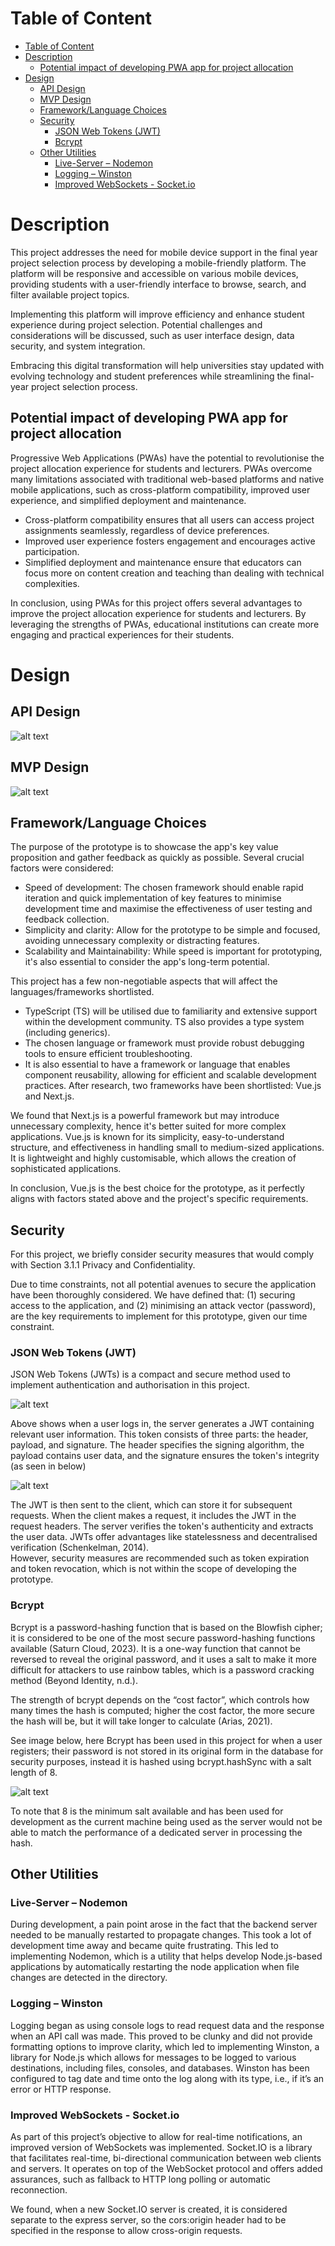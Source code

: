 

# Table of Content
- [Table of Content](#table-of-content)
- [Description](#description)
  - [Potential impact of developing PWA app for project allocation](#potential-impact-of-developing-pwa-app-for-project-allocation)
- [Design](#design)
  - [API Design](#api-design)
  - [MVP Design](#mvp-design)
  - [Framework/Language Choices](#frameworklanguage-choices)
  - [Security](#security)
    - [JSON Web Tokens (JWT)](#json-web-tokens-jwt)
    - [Bcrypt](#bcrypt)
  - [Other Utilities](#other-utilities)
    - [Live-Server – Nodemon](#live-server--nodemon)
    - [Logging – Winston](#logging--winston)
    - [Improved WebSockets - Socket.io](#improved-websockets---socketio)


# Description
This project addresses the need for mobile device support in the final year project selection process by developing a mobile-friendly platform. The platform will be responsive and accessible on various mobile devices, providing students with a user-friendly interface to browse, search, and filter available project topics. 

Implementing this platform will improve efficiency and enhance student experience during project selection. Potential challenges and considerations will be discussed, such as user interface design, data security, and system integration. 

Embracing this digital transformation will help universities stay updated with evolving technology and student preferences while streamlining the final-year project selection process. 

## Potential impact of developing PWA app for project allocation 

Progressive Web Applications (PWAs) have the potential to revolutionise the project allocation experience for students and lecturers. PWAs overcome many limitations associated with traditional web-based platforms and native mobile applications, such as cross-platform compatibility, improved user experience, and simplified deployment and maintenance. 

- Cross-platform compatibility ensures that all users can access project assignments seamlessly, regardless of device preferences. 
- Improved user experience fosters engagement and encourages active participation. 
- Simplified deployment and maintenance ensure that educators can focus more on content creation and teaching than dealing with technical complexities. 

In conclusion, using PWAs for this project offers several advantages to improve the project allocation experience for students and lecturers. By leveraging the strengths of PWAs, educational institutions can create more engaging and practical experiences for their students. 

# Design
## API Design
![alt text](docs/image.png)

## MVP Design
![alt text](docs/image-1.png)

## Framework/Language Choices 
The purpose of the prototype is to showcase the app's key value proposition and gather feedback as quickly as possible. Several crucial factors were considered: 

- Speed of development: The chosen framework should enable rapid iteration and quick implementation of key features to minimise development time and maximise the effectiveness of user testing and feedback collection. 
- Simplicity and clarity: Allow for the prototype to be simple and focused, avoiding unnecessary complexity or distracting features. 
- Scalability and Maintainability: While speed is important for prototyping, it's also essential to consider the app's long-term potential.

This project has a few non-negotiable aspects that will affect the languages/frameworks shortlisted. 
- TypeScript (TS) will be utilised due to familiarity and extensive support within the development community. TS also provides a type system (including generics). 
- The chosen language or framework must provide robust debugging tools to ensure efficient troubleshooting. 
- It is also essential to have a framework or language that enables component reusability, allowing for efficient and scalable development practices. 
After research, two frameworks have been shortlisted: Vue.js and Next.js. 

We found that Next.js is a powerful framework but may introduce unnecessary complexity, hence it's better suited for more complex applications. Vue.js is known for its simplicity, easy-to-understand structure, and effectiveness in handling small to medium-sized applications. It is lightweight and highly customisable, which allows the creation of sophisticated applications.  

In conclusion, Vue.js is the best choice for the prototype, as it perfectly aligns with factors stated above and the project's specific requirements. 

## Security 
For this project, we briefly consider security measures that would comply with Section 3.1.1 Privacy and Confidentiality.  

Due to time constraints, not all potential avenues to secure the application have been thoroughly considered. We have defined that: (1) securing access to the application, and (2) minimising an attack vector (password), are the key requirements to implement for this prototype, given our time constraint. 

### JSON Web Tokens (JWT) 
JSON Web Tokens (JWTs) is a compact and secure method used to implement authentication and authorisation in this project. 

![alt text](docs/image-2.png)

Above shows when a user logs in, the server generates a JWT containing relevant user information. This token consists of three parts: the header, payload, and signature. The header specifies the signing algorithm, the payload contains user data, and the signature ensures the token's integrity (as seen in below)

![alt text](docs/image-3.png)

The JWT is then sent to the client, which can store it for subsequent requests. When the client makes a request, it includes the JWT in the request headers. The server verifies the token's authenticity and extracts the user data. JWTs offer advantages like statelessness and decentralised verification ​(Schenkelman, 2014)​.  
However, security measures are recommended such as token expiration and token revocation, which is not within the scope of developing the prototype. 

### Bcrypt 
Bcrypt is a password-hashing function that is based on the Blowfish cipher; it is considered to be one of the most secure password-hashing functions available ​(Saturn Cloud, 2023)​. It is a one-way function that cannot be reversed to reveal the original password, and it uses a salt to make it more difficult for attackers to use rainbow tables, which is a password cracking method ​(Beyond Identity, n.d.)​.  

The strength of bcrypt depends on the “cost factor”, which controls how many times the hash is computed; higher the cost factor, the more secure the hash will be, but it will take longer to calculate ​(Arias, 2021)​.  

See image below, here Bcrypt has been used in this project for when a user registers; their password is not stored in its original form in the database for security purposes, instead it is hashed using bcrypt.hashSync with a salt length of 8.  

![alt text](docs/image-4.png)

To note that 8 is the minimum salt available and has been used for development as the current machine being used as the server would not be able to match the performance of a dedicated server in processing the hash. 

## Other Utilities
### Live-Server – Nodemon 
During development, a pain point arose in the fact that the backend server needed to be manually restarted to propagate changes. This took a lot of development time away and became quite frustrating. This led to implementing Nodemon, which is a utility that helps develop Node.js-based applications by automatically restarting the node application when file changes are detected in the directory. 

### Logging – Winston 
Logging began as using console logs to read request data and the response when an API call was made. This proved to be clunky and did not provide formatting options to improve clarity, which led to implementing Winston, a library for Node.js which allows for messages to be logged to various destinations, including files, consoles, and databases. Winston has been configured to tag date and time onto the log along with its type, i.e., if it’s an error or HTTP response. 

### Improved WebSockets - Socket.io 
As part of this project’s objective to allow for real-time notifications, an improved version of WebSockets was implemented. Socket.IO is a library that facilitates real-time, bi-directional communication between web clients and servers​. It operates on top of the WebSocket protocol and offers added assurances, such as fallback to HTTP long polling or automatic reconnection​. 

We found, when a new Socket.IO server is created, it is considered separate to the express server, so the cors:origin header had to be specified in the response to allow cross-origin requests.